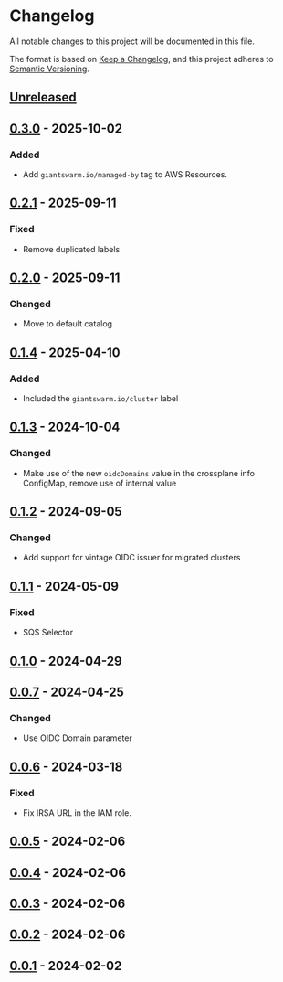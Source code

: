 # Changelog

All notable changes to this project will be documented in this file.

The format is based on [Keep a Changelog](https://keepachangelog.com/en/1.0.0/),
and this project adheres to [Semantic Versioning](https://semver.org/spec/v2.0.0.html).

## [Unreleased]

## [0.3.0] - 2025-10-02

### Added

- Add `giantswarm.io/managed-by` tag to AWS Resources.

## [0.2.1] - 2025-09-11

### Fixed

- Remove duplicated labels

## [0.2.0] - 2025-09-11

### Changed

- Move to default catalog

## [0.1.4] - 2025-04-10

### Added

- Included the `giantswarm.io/cluster` label

## [0.1.3] - 2024-10-04

### Changed

- Make use of the new `oidcDomains` value in the crossplane info ConfigMap, remove use of internal value

## [0.1.2] - 2024-09-05

### Changed

- Add support for vintage OIDC issuer for migrated clusters

## [0.1.1] - 2024-05-09

### Fixed

- SQS Selector

## [0.1.0] - 2024-04-29

## [0.0.7] - 2024-04-25

### Changed

- Use OIDC Domain parameter

## [0.0.6] - 2024-03-18

### Fixed

- Fix IRSA URL in the IAM role.

## [0.0.5] - 2024-02-06

## [0.0.4] - 2024-02-06

## [0.0.3] - 2024-02-06

## [0.0.2] - 2024-02-06

## [0.0.1] - 2024-02-02

[Unreleased]: https://github.com/giantswarm/karpenter-crossplane-resources/compare/v0.3.0...HEAD
[0.3.0]: https://github.com/giantswarm/karpenter-crossplane-resources/compare/v0.2.1...v0.3.0
[0.2.1]: https://github.com/giantswarm/karpenter-crossplane-resources/compare/v0.2.0...v0.2.1
[0.2.0]: https://github.com/giantswarm/karpenter-crossplane-resources/compare/v0.1.4...v0.2.0
[0.1.4]: https://github.com/giantswarm/karpenter-crossplane-resources/compare/v0.1.3...v0.1.4
[0.1.3]: https://github.com/giantswarm/karpenter-crossplane-resources/compare/v0.1.2...v0.1.3
[0.1.2]: https://github.com/giantswarm/karpenter-crossplane-resources/compare/v0.1.1...v0.1.2
[0.1.1]: https://github.com/giantswarm/karpenter-crossplane-resources/compare/v0.1.0...v0.1.1
[0.1.0]: https://github.com/giantswarm/karpenter-crossplane-resources/compare/v0.0.7...v0.1.0
[0.0.7]: https://github.com/giantswarm/karpenter-crossplane-resources/compare/v0.0.6...v0.0.7
[0.0.6]: https://github.com/giantswarm/karpenter-crossplane-resources/compare/v0.0.5...v0.0.6
[0.0.5]: https://github.com/giantswarm/karpenter-crossplane-resources/compare/v0.0.4...v0.0.5
[0.0.4]: https://github.com/giantswarm/karpenter-crossplane-resources/compare/v0.0.3...v0.0.4
[0.0.3]: https://github.com/giantswarm/karpenter-crossplane-resources/compare/v0.0.2...v0.0.3
[0.0.2]: https://github.com/giantswarm/karpenter-crossplane-resources/compare/v0.0.1...v0.0.2
[0.0.1]: https://github.com/giantswarm/karpenter-crossplane-resources/compare/v0.0.1...v0.0.1

